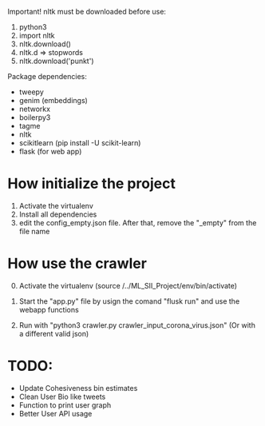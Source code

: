 Important! nltk must be downloaded before use:
1. python3
2. import nltk
3. nltk.download()
4. nltk.d => stopwords
5. nltk.download('punkt')

Package dependencies:
- tweepy
- genim (embeddings)
- networkx
- boilerpy3
- tagme
- nltk
- scikitlearn (pip install -U scikit-learn)
- flask (for web app)

# How initialize the project

1. Activate the virtualenv
2. Install all dependencies
3. edit the config_empty.json file. After that, remove the "_empty" from the file name

# How use the crawler

0. Activate the virtualenv (source /../ML_SII_Project/env/bin/activate)

1. Start the "app.py" file by usign the comand "flusk run" and use the webapp functions

2. Run with "python3 crawler.py crawler_input_corona_virus.json"
    (Or with a different valid json)


# TODO:
- Update Cohesiveness bin estimates
- Clean User Bio like tweets
- Function to print user graph
- Better User API usage